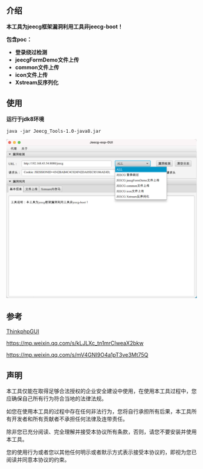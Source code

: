 ## 介绍

**本工具为jeecg框架漏洞利用工具非jeecg-boot！**

**包含poc：**

- **登录绕过检测**
- **jeecgFormDemo文件上传**
- **common文件上传**
- **icon文件上传**
- **Xstream反序列化**



## 使用

**运行于jdk8环境**

```shell
java -jar Jeecg_Tools-1.0-java8.jar
```
![image-20240807235234773](https://raw.githubusercontent.com/K-7H7l/Jeecg_Tools/main/sc_20240808001746.png)


## 参考

[ThinkphpGUI](https://github.com/Lotus6/ThinkphpGUI)

https://mp.weixin.qq.com/s/kLJLXc_tn1mrClweaX2bkw

https://mp.weixin.qq.com/s/mV4GNI9O4a1pT3ve3Mt75Q



## 声明

本工具仅能在取得足够合法授权的企业安全建设中使用，在使用本工具过程中，您应确保自己所有行为符合当地的法律法规。

如您在使用本工具的过程中存在任何非法行为，您将自行承担所有后果，本工具所有开发者和所有贡献者不承担任何法律及连带责任。

除非您已充分阅读、完全理解并接受本协议所有条款，否则，请您不要安装并使用本工具。

您的使用行为或者您以其他任何明示或者默示方式表示接受本协议的，即视为您已阅读并同意本协议的约束。
